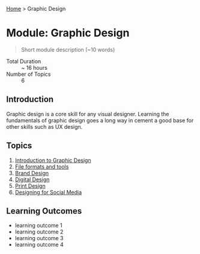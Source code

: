 [Home](../index.md) > Graphic Design

# Module: Graphic Design

> Short module description (~10 words)

<dl>
<dt>Total Duration</dt>
<dd>~ 16 hours</dd>
<dt>Number of Topics</dt>
<dd>6</dd>
</dl>


## Introduction

Graphic design is a core skill for any visual designer. Learning the fundamentals of graphic design goes a long way in cement a good base for other skills such as UX design.

## Topics

1. [Introduction to Graphic Design](./introduction-to-graphic-design.md)
2. [File formats and tools](./file-formats-and-tools.md)
3. [Brand Design ](./brand-design.md)
4. [Digital Design ](./digital-design.md)
5. [Print Design](./print-design.md)
6. [Designing for Social Media](./designing-for-social-media.md)

## Learning Outcomes

- learning outcome 1
- learning outcome 2
- learning outcome 3
- learning outcome 4
